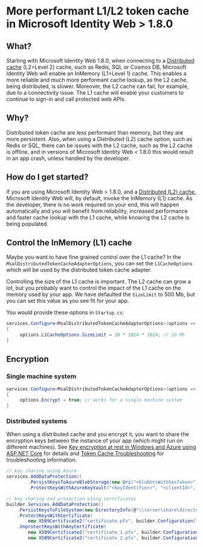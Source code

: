 # More performant L1/L2 token cache in Microsoft Identity Web > 1.8.0

## What?
Starting with Microsoft Identity Web 1.8.0, when connecting to a [Distributed cache](token-cache-serialization#distributed-token-cache) (L2=Level 2) cache, such as Redis, SQL or Cosmos DB, Microsoft Identity Web will enable an InMemory (L1=Level 1) cache. This enables a more reliable and much more performant cache lookup, as the L2 cache, being distributed, is slower. Moreover, the L2 cache can fail, for example, due to a connectivity issue. The L1 cache will enable your customers to continue to sign-in and call protected web APIs.

## Why?

Distributed token cache are less performant than memory, but they are more persistent. Also, when using a Distributed (L2) cache option, such as Redis or SQL, there can be issues with the L2 cache, such as the L2 cache is offline, and in versions of Microsoft Identity Web < 1.8.0 this would result in an app crash, unless handled by the developer.

## How do I get started?

If you are using Microsoft Identity Web > 1.8.0, and a [Distributed (L2) cache](https://github.com/AzureAD/microsoft-identity-web/wiki/token-cache-serialization#distributed-token-cache), Microsoft Identity Web will, by default, invoke the InMemory (L1) cache. As the developer, there is no work required on your end, this will happen automatically and you will benefit from reliability, increased performance and faster cache lookup with the L1 cache, while knowing the L2 cache is being populated. 

## Control the InMemory (L1) cache

Maybe you want to have fine grained control over the L1 cache? In the `MsalDistributedTokenCacheAdapterOptions`, you can set the `L1CacheOptions` which will be used by the distributed token cache adapter.

Controlling the size of the L1 cache is important. The L2 cache can grow a lot, but you probably want to control the impact of the L1 cache on the memory used by your app. We have defaulted the `SizeLimit` to 500 Mb, but you can set this value as you see fit for your app.

You would provide these options in `Startup.cs`:

```csharp
services.Configure<MsalDistributedTokenCacheAdapterOptions>(options =>
{
     options.L1CacheOptions.SizeLimit = 10 * 1024 * 1024; // 10 Mb
}

```

## Encryption

### Single machine system
```csharp
services.Configure<MsalDistributedTokenCacheAdapterOptions>(options =>
{
     options.Encrypt = true; // works for a single machine system
}

```

### Distributed systems

When using a distributed cache and you encrypt it, you want to share the encryption keys between the instance of your app (which might run on different machines). See [Key encryption at rest in Windows and Azure using ASP.NET Core](https://docs.microsoft.com/aspnet/core/security/data-protection/implementation/key-encryption-at-rest) for details and [Token Cache Troubleshooting](https://github.com/AzureAD/microsoft-identity-web/wiki/Token-Cache-Troubleshooting) for troubleshooting information.

```csharp
// key sharing using Azure
services.AddDataProtection()
        .PersistKeysToAzureBlobStorage(new Uri("<blobUriWithSasToken>"))
        .ProtectKeysWithAzureKeyVault("<keyIdentifier>", "<clientId>", "<clientSecret>");
```

```csharp
// key sharing and protection using certificates
builder.Services.AddDataProtection()
    .PersistKeysToFileSystem(new DirectoryInfo(@"\\server\share\directory\"))
    .ProtectKeysWithCertificate(
        new X509Certificate2("certificate.pfx", builder.Configuration["CertificatePassword"]))
    .UnprotectKeysWithAnyCertificate(
        new X509Certificate2("certificate_1.pfx", builder.Configuration["CertificatePassword_1"]),
        new X509Certificate2("certificate_2.pfx", builder.Configuration["CertificatePassword_2"]));
```